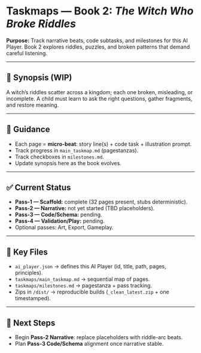 # Taskmaps — Book 2: *The Witch Who Broke Riddles*

**Purpose:** Track narrative beats, code subtasks, and milestones for this AI Player.
Book 2 explores riddles, puzzles, and broken patterns that demand careful listening.

---

## 📖 Synopsis (WIP)
A witch’s riddles scatter across a kingdom; each one broken, misleading, or incomplete.
A child must learn to ask the right questions, gather fragments, and restore meaning.

---

## 🧭 Guidance
- Each page = **micro-beat**: story line(s) + code task + illustration prompt.
- Track progress in `main_taskmap.md` (pagestanzas).
- Track checkboxes in `milestones.md`.
- Update synopsis here as the book evolves.

---

## ✅ Current Status
- **Pass-1 — Scaffold:** complete (32 pages present, stubs deterministic).
- **Pass-2 — Narrative:** not yet started (TBD placeholders).
- **Pass-3 — Code/Schema:** pending.
- **Pass-4 — Validation/Play:** pending.
- Optional passes: Art, Export, Gameplay.

---

## 📂 Key Files
- `ai_player.json` → defines this AI Player (id, title, path, pages, principles).
- `taskmaps/main_taskmap.md` → sequential map of pages.
- `taskmaps/milestones.md` → pagestanza + pass tracking.
- Zips in `/dist/` → reproducible builds (`_clean_latest.zip` + one timestamped).

---

## 🔮 Next Steps
- Begin **Pass-2 Narrative**: replace placeholders with riddle-arc beats.
- Plan **Pass-3 Code/Schema** alignment once narrative stable.
